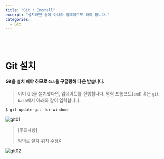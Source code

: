 ```yaml
---
title: "Git : Install"
excerpt: "설치하면 끝이 아니라 업데이트도 해야 합니다."
categories:
  - Git
---
```


<br>

<br>

# Git 설치

#### Git을 설치 해야 하므로 `Git`을 구글링해 다운 받습니다.

> 이미 Git을 설치했다면, 업데이트를 진행합니다. 명령 프롬프트(`cmd`) 혹은 `git bash`에서 아래와 같이 입력합니다.

```bash
$ git update-git-for-windows
```



![git01](https://user-images.githubusercontent.com/100746863/184082739-b27ee8f2-bf37-45ad-87a6-9c91e6887959.PNG)

> [주의사항]
>
> 임의로 설치 위치 수정X

![git02](https://user-images.githubusercontent.com/100746863/184082745-4bddc241-6e81-4064-a454-d1fbd4335ddb.PNG)

<br>
<br>

